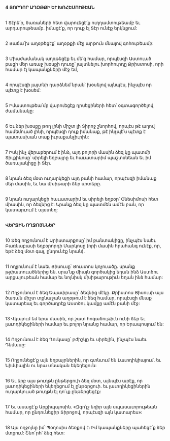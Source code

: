 **4 ՅՈՐԴՈՐ ԱՂՕԹՔԻ ԵՒ ԽՈՀԵՄՈՒԹԵԱՆ**

\
1 Տէրե՛ր, ծառաների հետ վարուեցէ՛ք ուղղամտութեամբ եւ արդարութեամբ. իմացէ՛ք, որ դուք էլ Տէր ունէք երկնքում:

\
2 Յաճա՛խ աղօթեցէք՝ աղօթքի մէջ արթուն մնալով գոհութեամբ:

\
3 Միաժամանակ աղօթեցէք եւ մե՛զ համար, որպէսզի Աստուած բացի մեր առաջ խօսքի դուռը՝ յայտնելու խորհուրդը Քրիստոսի, որի համար էլ կապանքների մէջ եմ,

\
4 որպէսզի յայտնի դարձնեմ նրան՝ խօսելով այնպէս, ինչպէս որ պէտք է խօսեմ:

\
5 Իմաստութեա՛մբ վարուեցէք դրսեցիների հետ՝ օգտագործելով ժամանակը:

\
6 Եւ ձեր խօսքը թող լինի միշտ լի Տիրոջ շնորհով, որպէս թէ աղով համեմուած լինի, որպէսզի դուք իմանաք, թէ ինչպէ՛ս պէտք է պատասխան տաք իւրաքանչիւրին:

\
7 Իսկ ինչ վերաբերում է ինձ, այդ բոլորի մասին ձեզ կը պատմի Տիւքիկոսը՝ սիրելի եղբայրը եւ հաւատարիմ պաշտօնեան եւ իմ ծառայակիցը ի Տէր.

\
8 նրան ձեզ մօտ ուղարկեցի այդ բանի համար, որպէսզի իմանաք մեր մասին, եւ նա մխիթարի ձեր սրտերը.

\
9 նրան ուղարկեցի հաւատարիմ եւ սիրելի եղբօր՝ Օնեսիմոսի հետ միասին, որ ձեզնից է: Նրանք ձեզ կը պատմեն ամէն բան, որ կատարւում է այստեղ:

\
**ՎԵՐՋԻՆ ՈՂՋՈՅՆՆԵՐ**

\
10 Ձեզ ողջունում է Արիստարքոսը՝ իմ բանտակիցը, ինչպէս նաեւ Բառնաբասի եղբօրորդի Մարկոսը (որի մասին հրահանգ ունէք, որ, եթէ ձեզ մօտ գայ, ընդունէք նրան).

\
11 ողջունում է նաեւ Յիսուսը՝ Յուստոս կոչուածը. սրանք թլփատուածներից են. սրա՛նք միայն գործակից եղան ինձ Աստծու արքայութեան համար եւ նոյնիսկ մխիթարութիւն եղան ինձ համար:

\
12 Ողջունում է ձեզ Եպափրասը՝ ձեզնից մէկը. Քրիստոս Յիսուսի այս ծառան միշտ տքնաջան աղօթում է ձեզ համար, որպէսզի մնաք կատարեալ եւ գործադրէք Աստծու կամքը ամէն բանի մէջ:

\
13 Վկայում եմ նրա մասին, որ շատ հոգածութիւն ունի ձեր եւ լաւոդիկեցիների համար եւ բոլոր նրանց համար, որ Երապոսլում են:

\
14 Ողջունում է ձեզ Ղուկասը՝ բժիշկը եւ սիրելին, ինչպէս նաեւ Դեմասը:

\
15 Ողջունեցէ՛ք այն եղբայրներին, որ գտնւում են Լաւոդիկիայում. եւ Նիմփային ու նրա տնական եկեղեցուն:

\
16 Եւ երբ այս թուղթն ընթերցուի ձեզ մօտ, այնպէս արէք, որ լաւոդիկեցիների եկեղեցում էլ ընթերցուի. եւ լաւոդիկեցիներին ուղարկուած թուղթն էլ դո՛ւք ընթերցեցէք:

\
17 Եւ ասացէ՛ք Արքիպպոսին. «Զգո՛յշ եղիր այն սպասաւորութեան համար, որ ընդունեցիր Տիրոջով, որպէսզի այն կատարես»:

\
18 Այս ողջոյնը իմ՝ Պօղոսիս ձեռքով է: Իմ կապանքները պահեցէ՛ք ձեր մտքում: Շնո՜րհ՝ ձեզ հետ:
